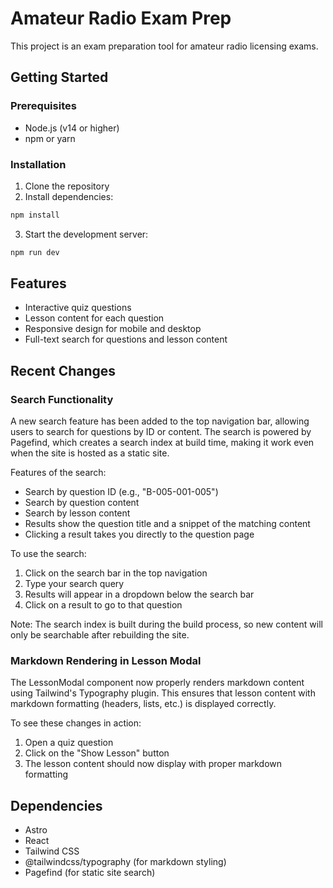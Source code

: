 

# Amateur Radio Exam Prep

This project is an exam preparation tool for amateur radio licensing exams.

## Getting Started

### Prerequisites

- Node.js (v14 or higher)
- npm or yarn

### Installation

1. Clone the repository
2. Install dependencies:

```bash
npm install
```

3. Start the development server:

```bash
npm run dev
```

## Features

- Interactive quiz questions
- Lesson content for each question
- Responsive design for mobile and desktop
- Full-text search for questions and lesson content

## Recent Changes

### Search Functionality

A new search feature has been added to the top navigation bar, allowing users to search for questions by ID or content. The search is powered by Pagefind, which creates a search index at build time, making it work even when the site is hosted as a static site.

Features of the search:
- Search by question ID (e.g., "B-005-001-005")
- Search by question content
- Search by lesson content
- Results show the question title and a snippet of the matching content
- Clicking a result takes you directly to the question page

To use the search:
1. Click on the search bar in the top navigation
2. Type your search query
3. Results will appear in a dropdown below the search bar
4. Click on a result to go to that question

Note: The search index is built during the build process, so new content will only be searchable after rebuilding the site.

### Markdown Rendering in Lesson Modal

The LessonModal component now properly renders markdown content using Tailwind's Typography plugin. This ensures that lesson content with markdown formatting (headers, lists, etc.) is displayed correctly.

To see these changes in action:
1. Open a quiz question
2. Click on the "Show Lesson" button
3. The lesson content should now display with proper markdown formatting

## Dependencies

- Astro
- React
- Tailwind CSS
- @tailwindcss/typography (for markdown styling)
- Pagefind (for static site search)

